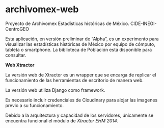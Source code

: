 # archivomex-web
Proyecto de Archivomex Estadísticas históricas de México. CIDE-INEGI-CentroGEO

Esta aplicación, en versión preliminar de “Alpha”, es un experimento para visualizar las estadísticas históricas de México por equipo de cómputo, tableta o smartphone. La biblioteca de Población está disponible para consultar.

**Web Xtractor**

La versión web de Xtractor es un wrapper que se encarga de replicar el funcionamiento de las herramientas de escritorio de manera web.

La versión web utiliza Django como framework.

Es necesario incluir credenciales de Cloudinary para alojar las imagenes previo a su funcionamiento.

Debido a la arquitectura y capacidad de los servidores, únicamente se encuentra funcional el módulo de *Xtractor EHM 2014*.
